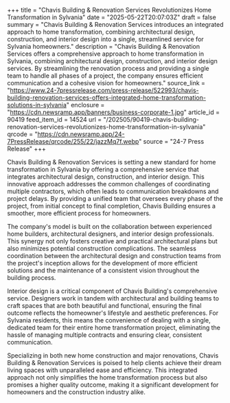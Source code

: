+++
title = "Chavis Building & Renovation Services Revolutionizes Home Transformation in Sylvania"
date = "2025-05-22T20:07:03Z"
draft = false
summary = "Chavis Building & Renovation Services introduces an integrated approach to home transformation, combining architectural design, construction, and interior design into a single, streamlined service for Sylvania homeowners."
description = "Chavis Building & Renovation Services offers a comprehensive approach to home transformation in Sylvania, combining architectural design, construction, and interior design services. By streamlining the renovation process and providing a single team to handle all phases of a project, the company ensures efficient communication and a cohesive vision for homeowners."
source_link = "https://www.24-7pressrelease.com/press-release/522993/chavis-building-renovation-services-offers-integrated-home-transformation-solutions-in-sylvania"
enclosure = "https://cdn.newsramp.app/banners/business-corporate-1.jpg"
article_id = 90419
feed_item_id = 14524
url = "/202505/90419-chavis-building-renovation-services-revolutionizes-home-transformation-in-sylvania"
qrcode = "https://cdn.newsramp.app/24-7PressRelease/qrcode/255/22/jazzMq7f.webp"
source = "24-7 Press Release"
+++

<p>Chavis Building & Renovation Services is setting a new standard for home transformation in Sylvania by offering a comprehensive service that integrates architectural design, construction, and interior design. This innovative approach addresses the common challenges of coordinating multiple contractors, which often leads to communication breakdowns and project delays. By providing a unified team that oversees every phase of the project, from initial concept to final completion, Chavis Building ensures a smoother, more efficient process for homeowners.</p><p>The company's model is built on the collaboration between experienced home builders, architectural designers, and interior design professionals. This synergy not only fosters creative and practical architectural plans but also minimizes potential construction complications. The seamless coordination between the architectural design and construction teams from the project's inception allows for the development of more efficient solutions and the maintenance of a consistent vision throughout the building process.</p><p>Interior design is a critical component of Chavis Building's comprehensive service. Designers work in tandem with architectural and building teams to craft spaces that are both beautiful and functional, ensuring the final outcome reflects the homeowner's lifestyle and aesthetic preferences. For Sylvania residents, this means the convenience of dealing with a single, dedicated team for their entire home transformation project, eliminating the hassle of managing multiple contracts and ensuring clear, consistent communication.</p><p>Specializing in both new home construction and major renovations, Chavis Building & Renovation Services is poised to help clients achieve their dream living spaces with unparalleled ease and efficiency. This integrated approach not only simplifies the home transformation process but also promises a higher quality outcome, making it a significant development for homeowners and the construction industry alike.</p>